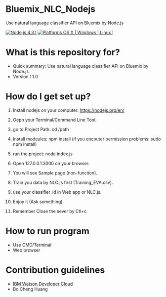 # Bluemix_NLC_Nodejs
Use natural language classifier API on Bluemix by Node.js

[![Node.js 4.3.1](https://img.shields.io/badge/Node.js-4.3.1-orange.svg)](https://nodejs.org/en/)
[![Platforms OS X | Windows | Linux |](https://img.shields.io/badge/Platforms-OS%20X%20%7C%20Windows%20%7C%20Linux%20-lightgray.svg)](https://nodejs.org/en/)

# What is this repository for? ###

* Quick summary: Use natural language classifier API on Bluemix by Node.js
* Version 1.1.0

# How do I get set up? ###

1. Install nodejs on your computer: https://nodejs.org/en/

2. Oepn your Terminal/Command Line Tool.

3. go to Project Path: cd /path

4. Install modeules: npm install (if you encouter permission problems: sudo npm install)

4. run the project: node index.js

5. Open 127.0.0.1:3000 on your browser.

6. You will see Sample page (non-funciton).

7. Train you data by NLC.js first (Training_EVA.csv).

8. use your classifier_id in Web app or NLC.js.

9. Enjoy it (Ask something).

10. Remember Close the sever by Ctl+c

# How to run program ###
* Use CMD/Terminal
* Web browser

# Contribution guidelines ###
* [IBM Watson Developer Cloud](https://www.ibm.com/watson/developercloud/doc/nl-classifier/)
* Bo Cheng Huang
